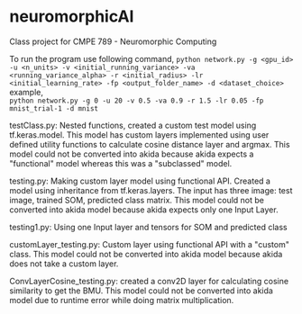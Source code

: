 # neuromorphicAI
Class project for CMPE 789 - Neuromorphic Computing

To run the program use following command,
`python network.py -g <gpu_id> -u <n_units> -v <initial_running_variance> -va <running_variance_alpha> -r <initial_radius> -lr <initial_learning_rate> -fp <output_folder_name> -d <dataset_choice>`
<br />
example, <br />
`python network.py -g 0 -u 20 -v 0.5 -va 0.9 -r 1.5 -lr 0.05 -fp mnist_trial-1 -d mnist`

testClass.py: Nested functions, created a custom test model using tf.keras.model. This model has custom layers implemented using user defined utility functions to calculate
cosine distance layer and argmax. This model could not be converted into akida because akida expects a "functional" model whereas this was a "subclassed" model.

testing.py: Making custom layer model using functional API. Created a model using inheritance from tf.keras.layers. The input has three image: test image, trained SOM, predicted class matrix. This model could not be converted into akida model because akida expects only one Input Layer.

testing1.py: Using one Input layer and tensors for SOM and predicted class

customLayer_testing.py: Custom layer using functional API with a "custom" class. This model could not be converted into akida model because akida does not take a custom layer.

ConvLayerCosine_testing.py: created a conv2D layer for calculating cosine similarity to get the BMU. This model could not be converted into akida model due to runtime error while doing matrix multiplication.
